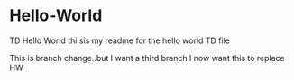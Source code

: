 # Hello-World
TD Hello World
thi sis my readme for  the hello world TD file


This is branch change..but I want a third branch  I now want this to replace HW
